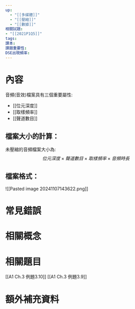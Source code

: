 ```yaml
---
up:
  - "[[多媒體]]"
  - "[[壓縮]]"
  - "[[數據]]"
相關試題: 
- "[[2021P1Q5]]"
tags: 
課本: 
課題重要性: 
DSE出現頻率:
---
```

# 內容
音頻(音效)檔案具有三個重要屬性:
* [[位元深度]]
* [[取樣頻率]]
* [[聲道數目]]

## 檔案大小的計算：
未壓縮的音頻檔案大小為:
$$位元深度×聲道數目×取樣頻率×音頻時長 $$

## 檔案格式：
![[Pasted image 20241107143622.png]]
# 常見錯誤
# 相關概念

# 相關題目
[[A1 Ch.3 例題3.10]]
[[A1 Ch.3 例題3.9]]
# 額外補充資料


